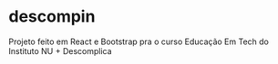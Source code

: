 # descompin

Projeto feito em React e Bootstrap pra o curso Educação Em Tech do Instituto NU + Descomplica